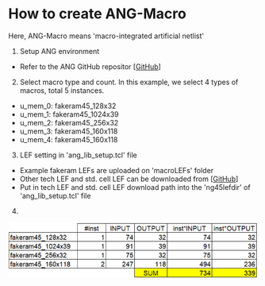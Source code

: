 # How to create ANG-Macro

Here, ANG-Macro means 'macro-integrated artificial netlist'

1. Setup ANG environment
  - Refer to the ANG GitHub repositor \[[GitHub](https://github.com/daeyeon22/artificial_netlist_generator)\]

2. Select macro type and count. In this example, we select 4 types of macros, total 5 instances.
  - u_mem_0: fakeram45_128x32  
  - u_mem_1: fakeram45_1024x39 
  - u_mem_2: fakeram45_256x32  
  - u_mem_3: fakeram45_160x118 
  - u_mem_4: fakeram45_160x118 

3. LEF setting in 'ang_lib_setup.tcl' file
  - Example fakeram LEFs are uploaded on 'macroLEFs' folder
  - Other tech LEF and std. cell LEF can be downloaded from \[[GitHub](https://github.com/The-OpenROAD-Project/OpenROAD-flow-scripts/tree/master/flow/platforms/nangate45/lef)\]
  - Put in tech LEF and std. cell LEF download path into the 'ng45lefdir' of 'ang_lib_setup.tcl' file

4. 
 <img src="macroPinSum.png" width=600px>


